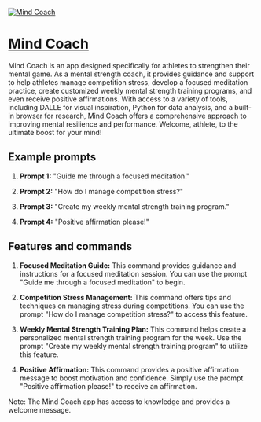[![Mind Coach](https://files.oaiusercontent.com/file-UbOjQs8MVi4JPINbDwNxnAeq?se=2123-10-16T19%3A49%3A38Z&sp=r&sv=2021-08-06&sr=b&rscc=max-age%3D31536000%2C%20immutable&rscd=attachment%3B%20filename%3Ddba2fb8a-e6d6-426a-8e9c-967c1e55b479.png&sig=xEU9QTjromL4gU7OBOF6/ovbS8awzvhfhMPt/hoSgJM%3D)](https://chat.openai.com/g/g-DkkWbaZ13-mind-coach)

# [Mind Coach](https://chat.openai.com/g/g-DkkWbaZ13-mind-coach)

Mind Coach is an app designed specifically for athletes to strengthen their mental game. As a mental strength coach, it provides guidance and support to help athletes manage competition stress, develop a focused meditation practice, create customized weekly mental strength training programs, and even receive positive affirmations. With access to a variety of tools, including DALLE for visual inspiration, Python for data analysis, and a built-in browser for research, Mind Coach offers a comprehensive approach to improving mental resilience and performance. Welcome, athlete, to the ultimate boost for your mind!

## Example prompts

1. **Prompt 1:** "Guide me through a focused meditation."

2. **Prompt 2:** "How do I manage competition stress?"

3. **Prompt 3:** "Create my weekly mental strength training program."

4. **Prompt 4:** "Positive affirmation please!"

## Features and commands

1. **Focused Meditation Guide:** This command provides guidance and instructions for a focused meditation session. You can use the prompt "Guide me through a focused meditation" to begin.

2. **Competition Stress Management:** This command offers tips and techniques on managing stress during competitions. You can use the prompt "How do I manage competition stress?" to access this feature.

3. **Weekly Mental Strength Training Plan:** This command helps create a personalized mental strength training program for the week. Use the prompt "Create my weekly mental strength training program" to utilize this feature.

4. **Positive Affirmation:** This command provides a positive affirmation message to boost motivation and confidence. Simply use the prompt "Positive affirmation please!" to receive an affirmation.

Note: The Mind Coach app has access to knowledge and provides a welcome message.